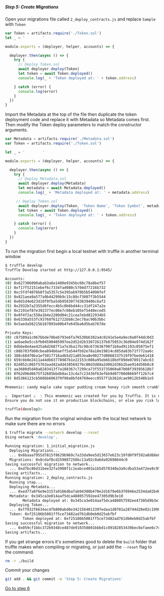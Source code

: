 
##### Step 5: Create Migrations

Open your migrations file called `2_deploy_contracts.js` and replace `Sample` with `Token`

```javascript
var Token = artifacts.require('./Token.sol')
let _ = '        '

module.exports = (deployer, helper, accounts) => {

  deployer.then(async () => {
    try {
      // Deploy Token.sol
      await deployer.deploy(Token)
      let token = await Token.deployed()
      console.log(_ + 'Token deployed at: ' + token.address)

    } catch (error) {
      console.log(error)
    }
  })
}
```

Import the Metadata at the top of the file then duplicate the token deployment code and replace it with Metadata so Metadata comes first. Then modify the Token deploy parameters to match the constructor arguments.

```javascript
var Metadata = artifacts.require('./Metadata.sol')
var Token = artifacts.require('./Token.sol')

let _ = '        '

module.exports = (deployer, helper, accounts) => {

  deployer.then(async () => {
    try {
      // Deploy Metadata.sol
      await deployer.deploy(Metadata)
      let metadata = await Metadata.deployed()
      console.log(_ + 'Metadata deployed at: ' + metadata.address)

     // Deploy Token.sol
      await deployer.deploy(Token, 'Token Name', 'Token Symbol', metadata.address)
      let token = await Token.deployed()
      console.log(_ + 'Token deployed at: ' + token.address)

    } catch (error) {
      console.log(error)
    }
  })
}
```

To run the migration first begin a local testnet with truffle in another terminal window

```bash
$ truffle develop
Truffle Develop started at http://127.0.0.1:9545/

Accounts:
(0) 0x627306090abab3a6e1400e9345bc60c78a8bef57
(1) 0xf17f52151ebef6c7334fad080c5704d77216b732
(2) 0xc5fdf4076b8f3a5357c5e395ab970b5b54098fef
(3) 0x821aea9a577a9b44299b9c15c88cf3087f3b5544
(4) 0x0d1d4e623d10f9fba5db95830f7d3839406c6af2
(5) 0x2932b7a2355d6fecc4b5c0b6bd44cc31df247a2e
(6) 0x2191ef87e392377ec08e7c08eb105ef5448eced5
(7) 0x0f4f2ac550a1b4e2280d04c21cea7ebd822934b5
(8) 0x6330a553fc93768f612722bb8c2ec78ac90b3bbc
(9) 0x5aeda56215b167893e80b4fe645ba6d5bab767de

Private Keys:
(0) c87509a1c067bbde78beb793e6fa76530b6382a4c0241e5e4a9ec0a0f44dc0d3
(1) ae6ae8e5ccbfb04590405997ee2d52d2b330726137b875053c36d94e974d162f
(2) 0dbbe8e4ae425a6d2687f1a7e3ba17bc98c673636790f1b8ad91193c05875ef1
(3) c88b703fb08cbea894b6aeff5a544fb92e78a18e19814cd85da83b71f772aa6c
(4) 388c684f0ba1ef5017716adb5d21a053ea8e90277d0868337519f97bede61418
(5) 659cbb0e2411a44db63778987b1e22153c086a95eb6b18bdf89de078917abc63
(6) 82d052c865f5763aad42add438569276c00d3d88a2d062d36b2bae914d58b8c8
(7) aa3680d5d48a8283413f7a108367c7299ca73f553735860a87b08f39395618b7
(8) 0f62d96d6675f32685bbdb8ac13cda7c23436f63efbb9d07700d8669ff12b7c4
(9) 8d5366123cb560bb606379f90a0bfd4769eecc0557f1b362dcae9012b548b1e5

Mnemonic: candy maple cake sugar pudding cream honey rich smooth crumble sweet treat

⚠️  Important ⚠️  : This mnemonic was created for you by Truffle. It is not secure.
Ensure you do not use it on production blockchains, or else you risk losing funds.

truffle(develop)>
```

Run the migration from the original window with the local test network to make sure there are no errors

```bash
$ truffle migrate --network develop --reset
Using network 'develop'.

Running migration: 1_initial_migration.js
  Deploying Migrations...
  ... 0x6baaa7955d7815f8629b969c7a33da9ee5d13657e623c19fd0f9f592a8d68e87
  Migrations: 0x8cdaf0cd259887258bc13a92c0a6da92698644c0
Saving successful migration to network...
  ... 0xd7bc86d31bee32fa3988f1c1eabce403a1b5d570340a3a9cdba53a472ee8c956
Saving artifacts...
Running migration: 2_deploy_contracts.js
  Running step...
  Deploying Metadata...
  ... 0xed77a8f6e9e3157a9166dbafab94308b470e2d1679e6b3f0946e2534da02b461
  Metadata: 0x345ca3e014aaf5dca488057592ee47305d9b3e10
        Metadata deployed at: 0x345ca3e014aaf5dca488057592ee47305d9b3e10
  Deploying Token...
  ... 0xff932f6634ac4fb800abd8e3421564013397edaa1d0701a28744d28e02c1998c
  Token: 0xf25186b5081ff5ce73482ad761db0eb0d25abfbf
        Token deployed at: 0xf25186b5081ff5ce73482ad761db0eb0d25abfbf
Saving successful migration to network...
  ... 0x059cf1bbc372b9348ce487de910358801bbbd1c89182853439bec0afaee6c7db
Saving artifacts...
```

If you get strange errors it's sometimes good to delete the `build` folder that truffle makes when compiling or migrating, or just add the `--reset` flag to the command.

```bash
rm -r ./build
```

Commit your changes

```bash
git add . && git commit -m 'Step 5: Create Migrations'
```

[Go to step 6](1-6.md)